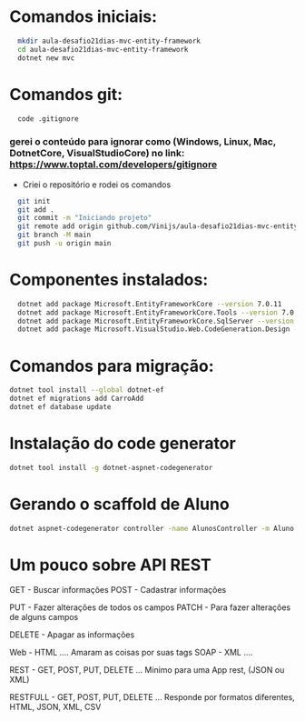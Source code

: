 # Comandos iniciais:
``` bash
  mkdir aula-desafio21dias-mvc-entity-framework
  cd aula-desafio21dias-mvc-entity-framework
  dotnet new mvc
```

# Comandos git:
``` bash
  code .gitignore 
```
### gerei o conteúdo para ignorar como (Windows, Linux, Mac, DotnetCore, VisualStudioCore) no link: https://www.toptal.com/developers/gitignore
- Criei o repositório e rodei os comandos

``` bash
  git init
  git add .
  git commit -m "Iniciando projeto"
  git remote add origin github.com/Vinijs/aula-desafio21dias-mvc-entity-framework
  git branch -M main
  git push -u origin main
```

# Componentes instalados:
``` bash
  dotnet add package Microsoft.EntityFrameworkCore --version 7.0.11
  dotnet add package Microsoft.EntityFrameworkCore.Tools --version 7.0.11
  dotnet add package Microsoft.EntityFrameworkCore.SqlServer --version 7.0.11
  dotnet add package Microsoft.VisualStudio.Web.CodeGeneration.Design --version 5.0.2
```

# Comandos para migração:
``` bash
dotnet tool install --global dotnet-ef
dotnet ef migrations add CarroAdd
dotnet ef database update
```

# Instalação do code generator
``` bash
dotnet tool install -g dotnet-aspnet-codegenerator
```

# Gerando o scaffold de Aluno
``` bash
dotnet aspnet-codegenerator controller -name AlunosController -m Aluno -dc DbContexto --relativeFolderPath Controllers --useDefaultLayout

```


# Um pouco sobre API REST

GET - Buscar informações
POST - Cadastrar informações

PUT - Fazer alterações de todos os campos
PATCH - Para fazer alterações de alguns campos

DELETE - Apagar as informações


Web - HTML ....   Amaram as coisas por suas tags
SOAP - XML ....

REST - GET, POST, PUT, DELETE ... Minimo para uma App rest, (JSON ou XML)

RESTFULL - GET, POST, PUT, DELETE ... Responde por formatos diferentes, HTML, JSON, XML, CSV 